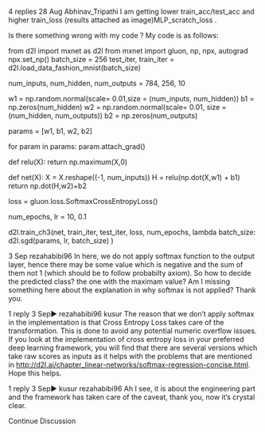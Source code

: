 

<!--
 * @version:
 * @Author:  StevenJokess https://github.com/StevenJokess
 * @Date: 2020-09-13 20:59:13
 * @LastEditors:  StevenJokess https://github.com/StevenJokess
 * @LastEditTime: 2020-09-13 20:59:23
 * @Description:http://preview.d2l.ai/d2l-en/master/chapter_multilayer-perceptrons/mlp-scratch.html
 * @TODO::
 * @Reference:
-->
4 replies
28 Aug
Abhinav_​​Tripathi
I am getting lower train_acc/test_acc and higher train_loss (results attached as image)MLP_scratch_loss .

Is there something wrong with my code ? My code is as follows:

from d2l import mxnet as d2l
from mxnet import gluon, np, npx, autograd
npx.set_np()
batch_size = 256
test_iter, train_iter = d2l.load_data_fashion_mnist(batch_size)

num_inputs, num_hidden, num_outputs = 784, 256, 10

w1 = np.random.normal(scale= 0.01,size = (num_inputs, num_hidden))
b1 = np.zeros(num_hidden)
w2 = np.random.normal(scale= 0.01, size = (num_hidden, num_outputs))
b2 = np.zeros(num_outputs)

params = [w1, b1, w2, b2]

for param in params:
param.attach_grad()

def relu(X):
return np.maximum(X,0)

def net(X):
X = X.reshape((-1, num_inputs))
H = relu(np.dot(X,w1) + b1)
return np.dot(H,w2)+b2

loss = gluon.loss.SoftmaxCrossEntropyLoss()

num_epochs, lr = 10, 0.1

d2l.train_ch3(net, train_iter, test_iter, loss, num_epochs,
lambda batch_size: d2l.sgd(params, lr, batch_size) )

3 Sep
rezahabibi​96
In here, we do not apply softmax function to the output layer, hence there may be some value which is negative and the sum of them not 1 (which should be to follow probabilty axiom). So how to decide the predicted class? the one with the maximam value? Am I missing something here about the explanation in why softmax is not applied? Thank you.

1 reply
3 Sep▶ rezahabibi96
kusur
The reason that we don’t apply softmax in the implementation is that Cross Entropy Loss
takes care of the transformation. This is done to avoid any potential numeric overflow issues. If you look at the implementation of cross entropy loss in your preferred deep learning framework, you will find that there are several versions which take raw scores as inputs as it helps with the problems that are mentioned in http://d2l.ai/chapter_linear-networks/softmax-regression-concise.html. Hope this helps.

1 reply
3 Sep▶ kusur
rezahabibi​96
Ah I see, it is about the engineering part and the framework has taken care of the caveat, thank you, now it’s crystal clear.

Continue Discussion
